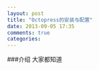 ```yaml
---
layout: post
title: "Octopress的安装与配置"
date: 2013-09-05 17:35
comments: true
categories: 
---
```

###介绍
大家都知道